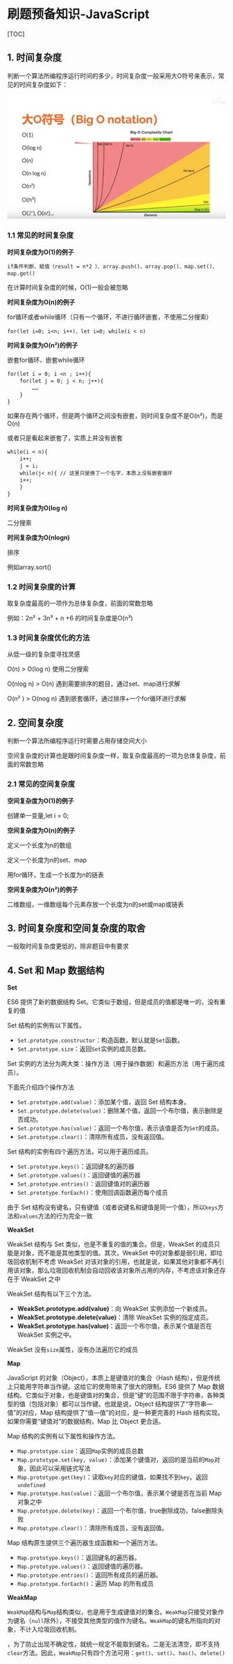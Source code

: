 # 刷题预备知识-JavaScript

[TOC]

## 1. 时间复杂度

判断一个算法所编程序运行时间的多少，时间复杂度一般采用大O符号来表示，常见的时间复杂度如下：

<img src="刷题预备知识.assets/image-20220307105308083.png" alt="image-20220307105308083" style="zoom: 50%;" />

### 1.1 常见的时间复杂度

**时间复杂度为O(1)的例子**

```
if条件判断、赋值（result = n*2 ）、array.push()、array.pop()、map.set()、map.get()
```

在计算时间复杂度的时候，O(1)一般会被忽略

**时间复杂度为O(n)的例子**

for循环或者while循环（只有一个循环，不进行循环嵌套，不使用二分搜索）

```
for(let i=0; i<n; i++)、let i=0; while(i < n)
```

**时间复杂度为O(n²)的例子**

嵌套for循环、嵌套while循环

```
for(let i = 0; i <n ; i++){
	for(let j = 0; j < n; j++){
		……
	}
}
```

如果存在两个循环，但是两个循环之间没有嵌套，则时间复杂度不是O(n²)，而是O(n)

或者只是看起来嵌套了，实质上并没有嵌套

```
while(i < n){
	i++;
	j = i;
	while(j< n){ // 这里只是换了一个名字，本质上没有嵌套循环
	i++;
	}
}
```

**时间复杂度为O(log n)**

二分搜索



**时间复杂度为O(nlogn)**

排序

例如array.sort()



### 1.2 时间复杂度的计算

取复杂度最高的一项作为总体复杂度，前面的常数忽略

例如：2n² + 3n³ + n +6 的时间复杂度是O(n³)



### 1.3 时间复杂度优化的方法

从低一级的复杂度寻找灵感

O(n) > O(log n) 使用二分搜索

O(nlog n) > O(n) 遇到需要排序的题目，通过set、map进行求解

O(n² ) > O(nog n) 遇到嵌套循环，通过排序+一个for循环进行求解



## 2. 空间复杂度

判断一个算法所编程序运行时需要占用存储空间大小

空间复杂度的计算也是跟时间复杂度一样，取复杂度最高的一项为总体复杂度，前面的常数忽略

### 2.1 常见的空间复杂度

**空间复杂度为O(1)的例子**

创建单一变量,let i = 0;

**空间复杂度为O(n)的例子**

定义一个长度为n的数组

定义一个长度为n的set、map

用for循环，生成一个长度为n的链表

**空间复杂度为O(n²)的例子**

二维数组，一维数组每个元素存放一个长度为n的set或map或链表



## 3. 时间复杂度和空间复杂度的取舍

一般取时间复杂度更低的，除非题目中有要求



## 4. Set 和 Map 数据结构

**Set**

ES6 提供了新的数据结构 Set。它类似于数组，但是成员的值都是唯一的，没有重复的值

Set 结构的实例有以下属性。

- `Set.prototype.constructor`：构造函数，默认就是`Set`函数。
- `Set.prototype.size`：返回`Set`实例的成员总数。

Set 实例的方法分为两大类：操作方法（用于操作数据）和遍历方法（用于遍历成员）。

下面先介绍四个操作方法

- `Set.prototype.add(value)`：添加某个值，返回 Set 结构本身。
- `Set.prototype.delete(value)`：删除某个值，返回一个布尔值，表示删除是否成功。
- `Set.prototype.has(value)`：返回一个布尔值，表示该值是否为`Set`的成员。
- `Set.prototype.clear()`：清除所有成员，没有返回值。

Set 结构的实例有四个遍历方法，可以用于遍历成员。

- `Set.prototype.keys()`：返回键名的遍历器
- `Set.prototype.values()`：返回键值的遍历器
- `Set.prototype.entries()`：返回键值对的遍历器
- `Set.prototype.forEach()`：使用回调函数遍历每个成员

由于 Set 结构没有键名，只有键值（或者说键名和键值是同一个值），所以`keys`方法和`values`方法的行为完全一致

**WeakSet**

WeakSet 结构与 Set 类似，也是不重复的值的集合。但是，WeakSet 的成员只能是对象，而不能是其他类型的值。其次，WeakSet 中的对象都是弱引用，即垃圾回收机制不考虑 WeakSet 对该对象的引用，也就是说，如果其他对象都不再引用该对象，那么垃圾回收机制会自动回收该对象所占用的内存，不考虑该对象还存在于 WeakSet 之中

WeakSet 结构有以下三个方法。

- **WeakSet.prototype.add(value)**：向 WeakSet 实例添加一个新成员。
- **WeakSet.prototype.delete(value)**：清除 WeakSet 实例的指定成员。
- **WeakSet.prototype.has(value)**：返回一个布尔值，表示某个值是否在 WeakSet 实例之中。

WeakSet 没有`size`属性，没有办法遍历它的成员

**Map**

JavaScript 的对象（Object），本质上是键值对的集合（Hash 结构），但是传统上只能用字符串当作键。这给它的使用带来了很大的限制。ES6 提供了 Map 数据结构。它类似于对象，也是键值对的集合，但是“键”的范围不限于字符串，各种类型的值（包括对象）都可以当作键。也就是说，Object 结构提供了“字符串—值”的对应，Map 结构提供了“值—值”的对应，是一种更完善的 Hash 结构实现。如果你需要“键值对”的数据结构，Map 比 Object 更合适。

Map 结构的实例有以下属性和操作方法。

- `Map.prototype.size`：返回`Map`实例的成员总数
- `Map.prototype.set(key, value)`：添加某个键值对，返回的是当前的`Map`对象，因此可以采用链式写法
- `Map.prototype.get(key)`：读取`key`对应的键值，如果找不到`key`，返回`undefined`
- `Map.prototype.has(value)`：返回一个布尔值，表示某个键是否在当前 Map 对象之中
- `Map.prototype.delete(key)`：返回一个布尔值，true删除成功，false删除失败
- `Map.prototype.clear()`：清除所有成员，没有返回值。

Map 结构原生提供三个遍历器生成函数和一个遍历方法。

- `Map.prototype.keys()`：返回键名的遍历器。
- `Map.prototype.values()`：返回键值的遍历器。
- `Map.prototype.entries()`：返回所有成员的遍历器。
- `Map.prototype.forEach()`：遍历 Map 的所有成员

**WeakMap**

`WeakMap`结构与`Map`结构类似，也是用于生成键值对的集合。`WeakMap`只接受对象作为键名（`null`除外），不接受其他类型的值作为键名。`WeakMap`的键名所指向的对象，不计入垃圾回收机制。

，为了防止出现不确定性，就统一规定不能取到键名。二是无法清空，即不支持`clear`方法。因此，`WeakMap`只有四个方法可用：`get()`、`set()`、`has()`、`delete()`